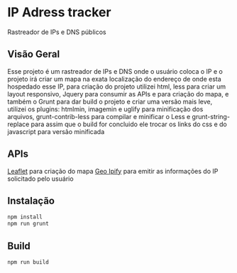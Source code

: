 # IP Adress tracker

Rastreador de IPs e DNS públicos

## Visão Geral

Esse projeto é um rastreador de IPs e DNS onde o usuário coloca o IP e o projeto irá criar um mapa na exata localização do endereço de onde esta hospedado esse IP, para criação do projeto utilizei html, less para criar um layout responsivo, Jquery para consumir as APIs e para criação do mapa, e também o Grunt para dar build o projeto e criar uma versão mais leve, utilizei os plugins: htmlmin, imagemin e uglify para minificação dos arquivos, grunt-contrib-less para compilar e minificar o Less e grunt-string-replace para assim que o build for concluido ele trocar os links do css e do javascript para versão minificada

## APIs

[Leaflet](https://leafletjs.com/) para criação do mapa
[Geo Ipify](https://geo.ipify.org/) para emitir as informações do IP solicitado pelo usuário

## Instalação
```bash
npm install
npm run grunt
```

## Build
```bash
npm run build
```
